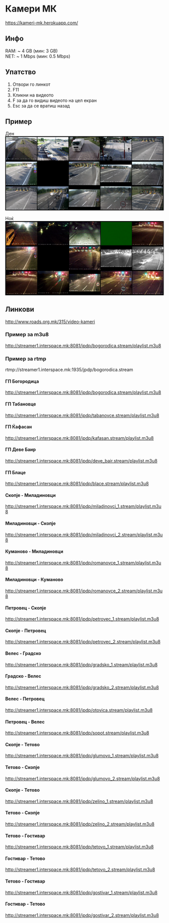 # Камери МК

https://kameri-mk.herokuapp.com/  

## Инфо
RAM: ~ 4 GB (мин: 3 GB)  
NET: ~ 1 Mbps (мин: 0.5 Mbps)  

## Упатство

1. Отвори го линкот
2. F11
3. Кликни на видеото
4. F за да го видиш видеото на цел екран
5. Esc за да се вратиш назад 


## Пример
Ден  
![den](imgs/kameri-mk-den-m.png)  
  
Ноќ  
![noc](imgs/kameri-mk-noc-m.png)  

## Линкови
http://www.roads.org.mk/315/video-kameri  

### Пример за m3u8
http://streamer1.interspace.mk:8081/jpdp/bogorodica.stream/playlist.m3u8  
### Пример за rtmp
rtmp://streamer1.interspace.mk:1935/jpdp/bogorodica.stream   

#### ГП Богородица
http://streamer1.interspace.mk:8081/jpdp/bogorodica.stream/playlist.m3u8  
#### ГП Табановце
http://streamer1.interspace.mk:8081/jpdp/tabanovce.stream/playlist.m3u8
#### ГП Ќафасан
http://streamer1.interspace.mk:8081/jpdp/kafasan.stream/playlist.m3u8
#### ГП Деве Баир
http://streamer1.interspace.mk:8081/jpdp/deve_bair.stream/playlist.m3u8
#### ГП Блаце
http://streamer1.interspace.mk:8081/jpdp/blace.stream/playlist.m3u8

#### Скопје - Миладиновци
http://streamer1.interspace.mk:8081/jpdp/miladinovci_1.stream/playlist.m3u8
#### Миладиновци - Скопје
http://streamer1.interspace.mk:8081/jpdp/miladinovci_2.stream/playlist.m3u8
#### Куманово - Миладиновци
http://streamer1.interspace.mk:8081/jpdp/romanovce_1.stream/playlist.m3u8
#### Миладиновци - Куманово
http://streamer1.interspace.mk:8081/jpdp/romanovce_2.stream/playlist.m3u8
#### Петровец - Скопје
http://streamer1.interspace.mk:8081/jpdp/petrovec_1.stream/playlist.m3u8
#### Скопје - Петровец
http://streamer1.interspace.mk:8081/jpdp/petrovec_2.stream/playlist.m3u8
#### Велес - Градско
http://streamer1.interspace.mk:8081/jpdp/gradsko_1.stream/playlist.m3u8
#### Градско - Велес
http://streamer1.interspace.mk:8081/jpdp/gradsko_2.stream/playlist.m3u8
#### Велес - Петровец
http://streamer1.interspace.mk:8081/jpdp/otovica.stream/playlist.m3u8
#### Петровец - Велес
http://streamer1.interspace.mk:8081/jpdp/sopot.stream/playlist.m3u8
#### Скопје - Тетово
http://streamer1.interspace.mk:8081/jpdp/glumovo_1.stream/playlist.m3u8
#### Тетово - Скопје
http://streamer1.interspace.mk:8081/jpdp/glumovo_2.stream/playlist.m3u8
#### Скопје - Тетово
http://streamer1.interspace.mk:8081/jpdp/zelino_1.stream/playlist.m3u8
#### Тетово - Скопје
http://streamer1.interspace.mk:8081/jpdp/zelino_2.stream/playlist.m3u8
#### Тетово - Гостивар
http://streamer1.interspace.mk:8081/jpdp/tetovo_1.stream/playlist.m3u8
#### Гостивар - Тетово
http://streamer1.interspace.mk:8081/jpdp/tetovo_2.stream/playlist.m3u8
#### Тетово - Гостивар
http://streamer1.interspace.mk:8081/jpdp/gostivar_1.stream/playlist.m3u8
#### Гостивар - Тетово
http://streamer1.interspace.mk:8081/jpdp/gostivar_2.stream/playlist.m3u8
